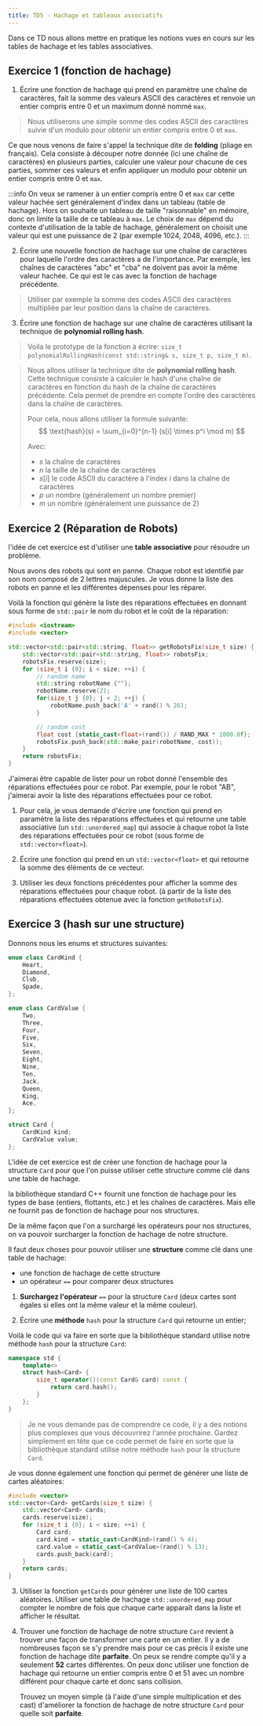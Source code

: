 ```yaml
---
title: TD5 - Hachage et tableaux associatifs
---
```


Dans ce TD nous allons mettre en pratique les notions vues en cours sur les tables de hachage et les tables associatives.

## Exercice 1 (fonction de hachage)

1. Écrire une fonction de hachage qui prend en paramètre une chaîne de caractères, fait la somme des valeurs ASCII des caractères et renvoie un entier compris entre 0 et un maximum donné nommé `max`.
> Nous utiliserons une simple somme des codes ASCII des caractères suivie d'un modulo pour obtenir un entier compris entre 0 et `max`.

Ce que nous venons de faire s'appel la technique dite de **folding** (pliage en français). Cela consiste à découper notre donnée (ici une chaîne de caractères) en plusieurs parties, calculer une valeur pour chacune de ces parties, sommer ces valeurs et enfin appliquer un modulo pour obtenir un entier compris entre 0 et `max`.

:::info
On veux se ramener à un entier compris entre 0 et `max` car cette valeur hachée sert généralement d'index dans un tableau (table de hachage). Hors on souhaite un tableau de taille "raisonnable" en mémoire, donc on limite la taille de ce tableau à `max`.
Le choix de `max` dépend du contexte d'utilisation de la table de hachage, généralement on choisit une valeur qui est une puissance de 2 (par exemple 1024, 2048, 4096, etc.).
:::

2. Écrire une nouvelle fonction de hachage sur une chaîne de caractères pour laquelle l'ordre des caractères a de l'importance. Par exemple, les chaînes de caractères "abc" et "cba" ne doivent pas avoir la même valeur hachée. Ce qui est le cas avec la fonction de hachage précédente.
> Utiliser par exemple la somme des codes ASCII des caractères multipliée par leur position dans la chaîne de caractères.

3. Écrire une fonction de hachage sur une chaîne de caractères utilisant la technique de **polynomial rolling hash**.

> Voila le prototype de la fonction à écrire: `size_t polynomialRollingHash(const std::string& s, size_t p, size_t m)`.

> Nous allons utiliser la technique dite de **polynomial rolling hash**. Cette technique consiste à calculer le hash d'une chaîne de caractères en fonction du hash de la chaîne de caractères précédente. Cela permet de prendre en compte l'ordre des caractères dans la chaîne de caractères.
>
> Pour cela, nous allons utiliser la formule suivante:
> $$
> \text{hash}(s) = \sum_{i=0}^{n-1} (s[i] \times p^i \mod m)
> $$
>
> Avec:
> - $s$ la chaîne de caractères
> - $n$ la taille de la chaîne de caractères
> - $s[i]$ le code ASCII du caractère à l'index $i$ dans la chaîne de caractères
> - $p$ un nombre (généralement un nombre premier)
> - $m$ un nombre (généralement une puissance de 2)

## Exercice 2 (Réparation de Robots)

l'idée de cet exercice est d'utiliser une **table associative** pour résoudre un problème.

Nous avons des robots qui sont en panne. Chaque robot est identifié par son nom composé de 2 lettres majuscules. Je vous donne la liste des robots en panne et les différentes dépenses pour les réparer.

Voilà la fonction qui génère la liste des réparations effectuées en donnant sous forme de `std::pair` le nom du robot et le coût de la réparation:

```cpp
#include <iostream>
#include <vector>

std::vector<std::pair<std::string, float>> getRobotsFix(size_t size) {
    std::vector<std::pair<std::string, float>> robotsFix;
    robotsFix.reserve(size);
    for (size_t i {0}; i < size; ++i) {
        // random name 
        std::string robotName {""};
        robotName.reserve(2);
        for(size_t j {0}; j < 2; ++j) {
            robotName.push_back('A' + rand() % 26);
        }

        // random cost
        float cost {static_cast<float>(rand()) / RAND_MAX * 1000.0f};
        robotsFix.push_back(std::make_pair(robotName, cost));
    }
    return robotsFix;
}
```

J'aimerai être capable de lister pour un robot donné l'ensemble des réparations effectuées pour ce robot. Par exemple, pour le robot "AB", j'aimerai avoir la liste des réparations effectuées pour ce robot.

1. Pour cela, je vous demande d'écrire une fonction qui prend en paramètre la liste des réparations effectuées et qui retourne une table associative (un `std::unordered_map`) qui associe à chaque robot la liste des réparations effectuées pour ce robot (sous forme de `std::vector<float>`).

2. Écrire une fonction qui prend en un `std::vector<float>` et qui retourne la somme des éléments de ce vecteur.

3. Utiliser les deux fonctions précédentes pour afficher la somme des réparations effectuées pour chaque robot. (à partir de la liste des réparations effectuées obtenue avec la fonction `getRobotsFix`).

## Exercice 3 (hash sur une structure)

Donnons nous les enums et structures suivantes:

```cpp
enum class CardKind {
    Heart,
    Diamond,
    Club,
    Spade,
};

enum class CardValue {
    Two,
    Three,
    Four,
    Five,
    Six,
    Seven,
    Eight,
    Nine,
    Ten,
    Jack,
    Queen,
    King,
    Ace,
};

struct Card {
    CardKind kind;
    CardValue value;
};
```

L'idée de cet exercice est de créer une fonction de hachage pour la structure `Card` pour que l'on puisse utiliser cette structure comme clé dans une table de hachage.

la bibliothèque standard C++ fournit une fonction de hachage pour les types de base (entiers, flottants, etc.) et les chaînes de caractères. Mais elle ne fournit pas de fonction de hachage pour nos structures.

De la même façon que l'on a surchargé les opérateurs pour nos structures, on va pouvoir surcharger la fonction de hachage de notre structure.

Il faut deux choses pour pouvoir utiliser une **structure** comme clé dans une table de hachage:

- une fonction de hachage de cette structure
- un opérateur `==` pour comparer deux structures

1. **Surchargez l'opérateur** `==` pour la structure `Card` (deux cartes sont égales si elles ont la même valeur et la même couleur).

2. Écrire une **méthode** `hash` pour la structure `Card` qui retourne un entier;

Voilà le code qui va faire en sorte que la bibliothèque standard utilise notre méthode `hash` pour la structure `Card`:

```cpp
namespace std {
    template<>
    struct hash<Card> {
        size_t operator()(const Card& card) const {
            return card.hash();
        }
    };
}
```

> Je ne vous demande pas de comprendre ce code, il y a des notions plus complexes que vous découvrirez l'année prochaine. Gardez simplement en tête que ce code permet de faire en sorte que la bibliothèque standard utilise notre méthode `hash` pour la structure `Card`.

Je vous donne également une fonction qui permet de générer une liste de cartes aléatoires:

```cpp
#include <vector>
std::vector<Card> getCards(size_t size) {
    std::vector<Card> cards;
    cards.reserve(size);
    for (size_t i {0}; i < size; ++i) {
        Card card;
        card.kind = static_cast<CardKind>(rand() % 4);
        card.value = static_cast<CardValue>(rand() % 13);
        cards.push_back(card);
    }
    return cards;
}
```

3. Utiliser la fonction `getCards` pour générer une liste de 100 cartes aléatoires. Utiliser une table de hachage `std::unordered_map` pour compter le nombre de fois que chaque carte apparaît dans la liste et afficher le résultat.

4. Trouver une fonction de hachage de notre structure `Card` revient à trouver une façon de transformer une carte en un entier. Il y a de nombreuses façon se s'y prendre mais pour ce cas précis il existe une fonction de hachage dite **parfaite**. On peux se rendre compte qu'il y a seulement **52** cartes différentes. On peux donc utiliser une fonction de hachage qui retourne un entier compris entre 0 et 51 avec un nombre différent pour chaque carte et donc sans collision.

   Trouvez un moyen simple (à l'aide d'une simple multiplication et des cast) d'améliorer la fonction de hachage de notre structure `Card` pour quelle soit **parfaite**.
